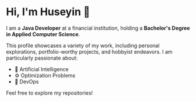 # Hi, I'm Huseyin 👋

I am a **Java Developer** at a financial institution, holding a **Bachelor's Degree in Applied Computer Science**.

This profile showcases a variety of my work, including personal explorations, portfolio-worthy projects, and hobbyist endeavors. I am particularly passionate about:

* 🤖 Artificial Intelligence
* ⚙️ Optimization Problems
* 🚀 DevOps

Feel free to explore my repositories!
